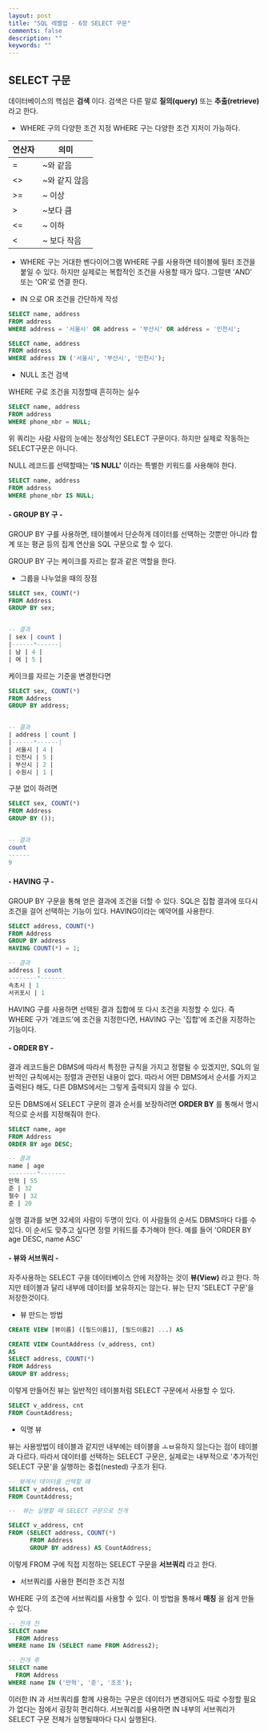 ```yaml
---
layout: post
title: "SQL 레벨업 - 6장 SELECT 구문"
comments: false
description: ""
keywords: ""
---
```



## SELECT 구문

데이터베이스의 핵심은 **검색** 이다. 검색은 다른 말로 **질의(query)** 또는 **추출(retrieve)** 라고 한다.


- WHERE 구의 다양한 조건 지정
WHERE 구는 다양한 조건 지저이 가능하다.

|연산자 | 의미 |
| --- | --- |
|= | ~와 같음
| <> | ~와 같지 않음
| >= | ~ 이상
| > | ~보다 큼
| <= | ~ 이하
| < | ~ 보다 작음


- WHERE 구는 거대한 벤다이어그램
WHERE 구를 사용하면 테이블에 필터 조건을 붙일 수 있다. 하지만 실제로는 복합적인 조건을 사용할 때가 많다. 그럴땐 'AND' 또는 'OR'로 연결 한다.

- IN 으로 OR 조건을 간단하게 작성

```sql
SELECT name, address
FROM address
WHERE address = '서울시' OR address = '부산시' OR address = '인천시';
```

```sql
SELECT name, address
FROM address
WHERE address IN ('서울시', '부산시', '인천시');
```


- NULL 조건 검색

WHERE 구로 조건을 지정할때 흔히하는 실수

```sql
SELECT name, address
FROM address
WHERE phone_nbr = NULL;
```

위 쿼리는 사람 사람의 눈에는 정상적인 SELECT 구문이다. 하지만 실제로 작동하는 SELECT구문은 아니다.

NULL 레코드를 선택할때는 **'IS NULL'** 이라는 특별한 키워드를 사용해야 한다.

```sql
SELECT name, address
FROM address
WHERE phone_nbr IS NULL;
```



#### - GROUP BY 구 -

GROUP BY 구를 사용하면, 테이블에서 단순하게 데이터를 선택하는 것뿐만 아니라 합계 또는 평균 등의 집계 연산을 SQL 구문으로 할 수 있다.

GROUP BY 구는 케이크를 자르는 칼과 같은 역할을 한다.

- 그룹을 나누었을 때의 장점

```sql
SELECT sex, COUNT(*)
FROM Address
GROUP BY sex;


-- 결과
| sex | count |
|------*------|
| 남 | 4 |
| 여 | 5 |
```

케이크를 자르는 기준을 변경한다면


```sql
SELECT sex, COUNT(*)
FROM Address
GROUP BY address;


-- 결과
| address | count |
|------*------|
| 서울시 | 4 |
| 인천시 | 5 |
| 부산시 | 2 |
| 수원시 | 1 |
```

구분 없이 하려면

```sql
SELECT sex, COUNT(*)
FROM Address
GROUP BY ());


-- 결과
count
------
9
```


#### - HAVING 구 -

GROUP BY 구문을 통해 얻은 결과에 조건을 더할 수 있다. SQL은 집합 결과에 또다시 조건을 걸어 선택하는 기능이 있다. HAVING이라는 예약어를 사용한다.

```sql
SELECT address, COUNT(*)
FROM Address
GROUP BY address
HAVING COUNT(*) = 1;

-- 결과
address | count
--------*-------
속초시 | 1
서귀포시 | 1
```


HAVING 구를 사용하면 선택된 결과 집합에 또 다시 조건을 지정할 수 있다. 즉 WHERE 구가 '레코드'에 조건을 지정한다면, HAVING 구는 '집합'에 조건을 지정하는 기능이다.


#### - ORDER BY -

결과 레코드들은 DBMS에 따라서 특정한 규칙을 가지고 정렬될 수 있겠지만, SQL의 일반적인 규칙에서는 정렬과 관련된 내용이 없다. 따라서 어떤 DBMS에서 순서를 가지고 출력된다 해도, 다른 DBMS에서는 그렇게 출력되지 않을 수 있다.

모든 DBMS에서 SELECT 구문의 결과 순서를 보장하려면 **ORDER BY** 를 통해서 명시적으로 순서를 지정해줘야 한다.


```sql
SELECT name, age
FROM Address
ORDER BY age DESC;

-- 결과
name | age
--------*-------
만혁 | 55
준 | 32
철수 | 32
준 | 20
```

실행 결과를 보면 32세의 사람이 두명이 있다. 이 사람들의 순서도 DBMS마다 다를 수 있다. 이 순서도 맞추고 싶다면 정렬 키워드를 추가해야 한다. 예를 들어 'ORDER BY age DESC, name ASC'



#### - 뷰와 서브쿼리 -

자주사용하는 SELECT 구을 데이터베이스 안에 저장하는 것이 **뷰(View)** 라고 한다.
하지만 테이블과 달리 내부에 데이터를 보유하지는 않는다. 뷰는 단지 'SELECT 구문'을 저장한것이다.

- 뷰 만드는 방법

```sql
CREATE VIEW [뷰이름] ([필드이름1], [필드이름2] ...) AS
```

```sql
CREATE VIEW CountAddress (v_address, cnt)
AS
SELECT address, COUNT(*)
FROM Address
GROUP BY address;
```

이렇게 만들어진 뷰는 일반적인 테이블처럼 SELECT 구문에서 사용할 수 있다.

```sql
SELECT v_address, cnt
FROM CountAddress;
```


- 익명 뷰

뷰는 사용방법이 테이블과 같지만 내부에는 테이블을 ㅗㅂ유하지 않는다는 점이 테이블과 다르다. 따라서 데이터를 선택하는 SELECT 구문은, 실제로는 내부적으로 '추가적인 SELECT 구문'을 실행하는 중첩(nested) 구조가 된다.

```sql
-- 뷰에서 데이터를 선택할 때
SELECT v_address, cnt
FROM CountAddress;

--  뷰는 실행할 때 SELECT 구문으로 전개

SELECT v_address, cnt
FROM (SELECT address, COUNT(*)
      FROM Address
      GROUP BY address) AS CountAddress;
```

이렇게 FROM 구에 직접 지정하는 SELECT 구문을 **서브쿼리** 라고 한다.


- 서브쿼리를 사용한 편리한 조건 지정

WHERE 구의 조건에 서브쿼리를 사용할 수 있다. 이 방법을 통해서 **매칭** 을 쉽게 만들 수 있다.

```sql
-- 전개 전
SELECT name
  FROM Address
WHERE name IN (SELECT name FROM Address2);  

-- 전개 후
SELECT name
  FROM Address
WHERE name IN ('만혁', '준', '조조');  
```

이러한 IN 과 서브쿼리를 함께 사용하는 구문은 데이터가 변경되어도 따로 수정할 필요가 없다는 점에서 굉장히 편리하다. 서브쿼리를 사용하면 IN 내부의 서브쿼리가 SELECT 구문 전체가 실행될때마다 다시 실행된다.
